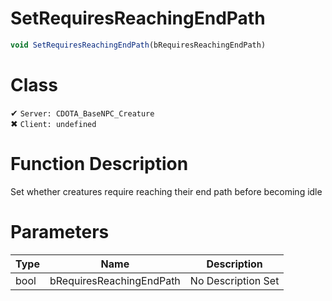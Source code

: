 # SetRequiresReachingEndPath
```js	
void SetRequiresReachingEndPath(bRequiresReachingEndPath)
```
# Class
✔ `Server: CDOTA_BaseNPC_Creature`  
✖ `Client: undefined`  

# Function Description
Set whether creatures require reaching their end path before becoming idle
# Parameters
Type|Name|Description
--|--|--
bool|bRequiresReachingEndPath|No Description Set
